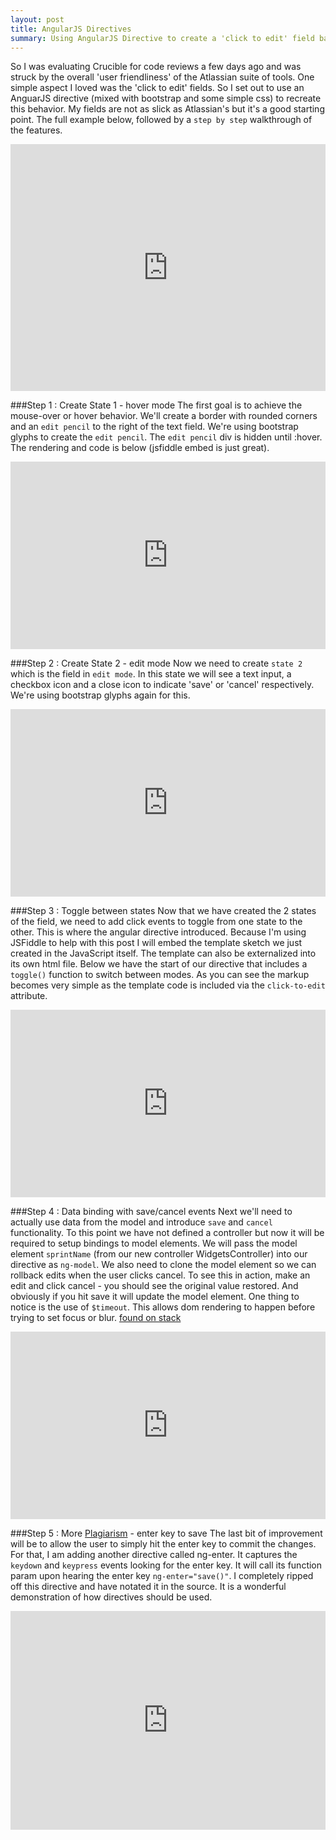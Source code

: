 ```yaml
---
layout: post
title: AngularJS Directives
summary: Using AngularJS Directive to create a 'click to edit' field based on Jira user interfaces. Also, a little fun experimenting with jsfiddle embed.
---
```


So I was evaluating Crucible for code reviews a few days ago and was struck by the overall 'user friendliness' of the Atlassian suite of tools. One simple aspect I loved was the 'click to edit' fields. So I set out to use an AnguarJS directive (mixed with bootstrap and some simple css) to recreate this behavior. My fields are not as slick as Atlassian's but it's a good starting point. The full example below, followed by a ```step by step``` walkthrough of the features.

<iframe width="100%" height="395" src="http://jsfiddle.net/joshwood/hdvz7hpf/7/embedded/result,html,css,js,resources" allowfullscreen="allowfullscreen" frameborder="0"></iframe>

###Step 1 : Create State 1 - hover mode
The first goal is to achieve the mouse-over or hover behavior. We'll create a border with rounded corners and an ```edit pencil``` to the right of the text field. We're using bootstrap glyphs to create the ```edit pencil```. The ```edit pencil``` div is hidden until :hover. The rendering and code is below (jsfiddle embed is just great).

<iframe width="100%" height="300" src="http://jsfiddle.net/joshwood/hdvz7hpf/embedded/html,css,resources,result" allowfullscreen="allowfullscreen" frameborder="0"></iframe>

###Step 2 : Create State 2 - edit mode
Now we need to create ```state 2``` which is the field in ```edit mode```. In this state we will see a text input, a checkbox icon and a close icon to indicate 'save' or 'cancel' respectively. We're using bootstrap glyphs again for this.

<iframe width="100%" height="300" src="http://jsfiddle.net/joshwood/hdvz7hpf/1/embedded/html,css,resources,result" allowfullscreen="allowfullscreen" frameborder="0"></iframe>

###Step 3 : Toggle between states
Now that we have created the 2 states of the field, we need to add click events to toggle from one state to the other. This is where the angular directive introduced. Because I'm using JSFiddle to help with this post I will embed the template sketch we just created in the JavaScript itself. The template can also be externalized into its own html file. Below we have the start of our directive that includes a ```toggle()``` function to switch between modes. As you can see the markup becomes very simple as the template code is included via the ```click-to-edit``` attribute.

<iframe width="100%" height="300" src="http://jsfiddle.net/joshwood/hdvz7hpf/2/embedded/" allowfullscreen="allowfullscreen" frameborder="0"></iframe>

###Step 4 : Data binding with save/cancel events
Next we'll need to actually use data from the model and introduce ```save``` and ```cancel``` functionality. To this point we have not defined a controller but now it will be required to setup bindings to model elements. We will pass the model element ```sprintName``` (from our new controller WidgetsController) into our directive as ```ng-model```. We also need to clone the model element so we can rollback edits when the user clicks cancel. To see this in action, make an edit and click cancel - you should see the original value restored. And obviously if you hit save it will update the model element. One thing to notice is the use of ```$timeout```. This allows dom rendering to happen before trying to set focus or blur. [found on stack](http://stackoverflow.com/questions/14833326/how-to-set-focus-on-input-field-in-angularjs)

<iframe width="100%" height="300" src="http://jsfiddle.net/joshwood/hdvz7hpf/3/embedded/" allowfullscreen="allowfullscreen" frameborder="0"></iframe>

###Step 5 : More [Plagiarism](http://stackoverflow.com/questions/17470790/how-to-use-a-keypress-event-in-angularjs) - enter key to save
The last bit of improvement will be to allow the user to simply hit the enter key to commit the changes. For that, I am adding another directive called ng-enter. It captures the ```keydown``` and ```keypress``` events looking for the enter key. It will call its function param upon hearing the enter key ```ng-enter="save()"```. I completely ripped off this directive and have notated it in the source. It is a wonderful demonstration of how directives should be used.

<iframe width="100%" height="350" src="http://jsfiddle.net/joshwood/hdvz7hpf/6/embedded/" allowfullscreen="allowfullscreen" frameborder="0"></iframe>
